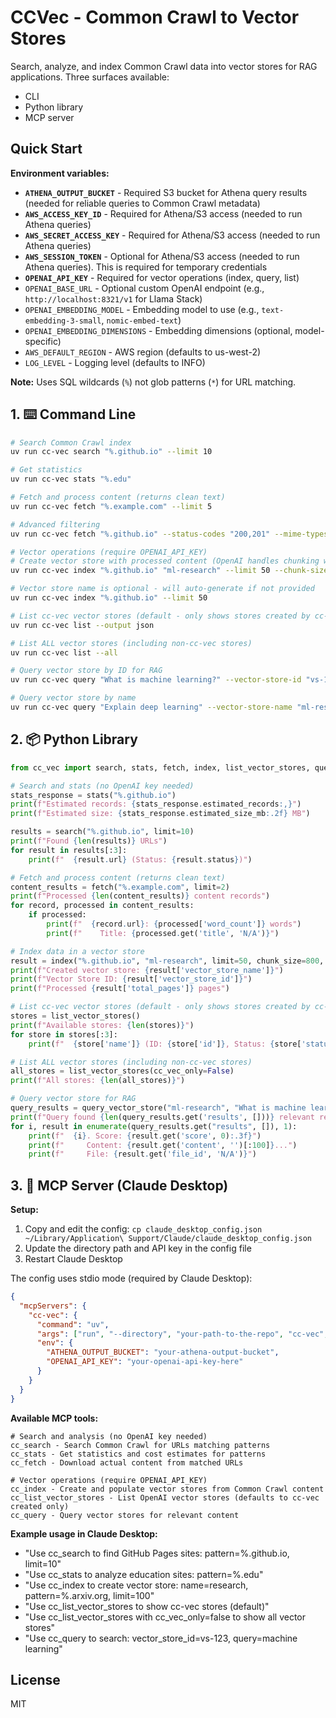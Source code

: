 # CCVec - Common Crawl to Vector Stores

Search, analyze, and index Common Crawl data into vector stores for RAG applications. Three surfaces available:
* CLI
* Python library
* MCP server

## Quick Start

**Environment variables:**

- **`ATHENA_OUTPUT_BUCKET`** - Required S3 bucket for Athena query results (needed for reliable queries to Common Crawl metadata)
- **`AWS_ACCESS_KEY_ID`** - Required for Athena/S3 access (needed to run Athena queries)
- **`AWS_SECRET_ACCESS_KEY`** - Required for Athena/S3 access (needed to run Athena queries)
- **`AWS_SESSION_TOKEN`** - Optional for Athena/S3 access (needed to run Athena queries). This is required for temporary credentials
- **`OPENAI_API_KEY`** - Required for vector operations (index, query, list)
- `OPENAI_BASE_URL` - Optional custom OpenAI endpoint (e.g., `http://localhost:8321/v1` for Llama Stack)
- `OPENAI_EMBEDDING_MODEL` - Embedding model to use (e.g., `text-embedding-3-small`, `nomic-embed-text`)
- `OPENAI_EMBEDDING_DIMENSIONS` - Embedding dimensions (optional, model-specific)
- `AWS_DEFAULT_REGION` - AWS region (defaults to us-west-2)
- `LOG_LEVEL` - Logging level (defaults to INFO)

**Note:** Uses SQL wildcards (`%`) not glob patterns (`*`) for URL matching.

## 1. ⌨️ Command Line

```bash
# Search Common Crawl index
uv run cc-vec search "%.github.io" --limit 10

# Get statistics
uv run cc-vec stats "%.edu"

# Fetch and process content (returns clean text)
uv run cc-vec fetch "%.example.com" --limit 5

# Advanced filtering
uv run cc-vec fetch "%.github.io" --status-codes "200,201" --mime-types "text/html" --limit 10

# Vector operations (require OPENAI_API_KEY)
# Create vector store with processed content (OpenAI handles chunking with token limits)
uv run cc-vec index "%.github.io" "ml-research" --limit 50 --chunk-size 800 --overlap 400

# Vector store name is optional - will auto-generate if not provided
uv run cc-vec index "%.github.io" --limit 50

# List cc-vec vector stores (default - only shows stores created by cc-vec)
uv run cc-vec list --output json

# List ALL vector stores (including non-cc-vec stores)
uv run cc-vec list --all

# Query vector store by ID for RAG
uv run cc-vec query "What is machine learning?" --vector-store-id "vs-123abc" --limit 5

# Query vector store by name
uv run cc-vec query "Explain deep learning" --vector-store-name "ml-research" --limit 3

```

## 2. 📦 Python Library

```python
from cc_vec import search, stats, fetch, index, list_vector_stores, query_vector_store

# Search and stats (no OpenAI key needed)
stats_response = stats("%.github.io")
print(f"Estimated records: {stats_response.estimated_records:,}")
print(f"Estimated size: {stats_response.estimated_size_mb:.2f} MB")

results = search("%.github.io", limit=10)
print(f"Found {len(results)} URLs")
for result in results[:3]:
    print(f"  {result.url} (Status: {result.status})")

# Fetch and process content (returns clean text)
content_results = fetch("%.example.com", limit=2)
print(f"Processed {len(content_results)} content records")
for record, processed in content_results:
    if processed:
        print(f"  {record.url}: {processed['word_count']} words")
        print(f"    Title: {processed.get('title', 'N/A')}")

# Index data in a vector store
result = index("%.github.io", "ml-research", limit=50, chunk_size=800, overlap=400)
print(f"Created vector store: {result['vector_store_name']}")
print(f"Vector Store ID: {result['vector_store_id']}")
print(f"Processed {result['total_pages']} pages")

# List cc-vec vector stores (default - only shows stores created by cc-vec)
stores = list_vector_stores()
print(f"Available stores: {len(stores)}")
for store in stores[:3]:
    print(f"  {store['name']} (ID: {store['id']}, Status: {store['status']})")

# List ALL vector stores (including non-cc-vec stores)
all_stores = list_vector_stores(cc_vec_only=False)
print(f"All stores: {len(all_stores)}")

# Query vector store for RAG
query_results = query_vector_store("ml-research", "What is machine learning?", limit=5)
print(f"Query found {len(query_results.get('results', []))} relevant results")
for i, result in enumerate(query_results.get("results", []), 1):
    print(f"  {i}. Score: {result.get('score', 0):.3f}")
    print(f"     Content: {result.get('content', '')[:100]}...")
    print(f"     File: {result.get('file_id', 'N/A')}")
```


## 3. 🔌 MCP Server (Claude Desktop)

**Setup:**
1. Copy and edit the config: `cp claude_desktop_config.json ~/Library/Application\ Support/Claude/claude_desktop_config.json`
2. Update the directory path and API key in the config file
3. Restart Claude Desktop

The config uses stdio mode (required by Claude Desktop):
```json
{
  "mcpServers": {
    "cc-vec": {
      "command": "uv",
      "args": ["run", "--directory", "your-path-to-the-repo", "cc-vec", "mcp-serve", "--mode", "stdio"],
      "env": {
        "ATHENA_OUTPUT_BUCKET": "your-athena-output-bucket",
        "OPENAI_API_KEY": "your-openai-api-key-here"
      }
    }
  }
}
```

**Available MCP tools:**

```
# Search and analysis (no OpenAI key needed)
cc_search - Search Common Crawl for URLs matching patterns
cc_stats - Get statistics and cost estimates for patterns
cc_fetch - Download actual content from matched URLs

# Vector operations (require OPENAI_API_KEY)
cc_index - Create and populate vector stores from Common Crawl content
cc_list_vector_stores - List OpenAI vector stores (defaults to cc-vec created only)
cc_query - Query vector stores for relevant content
```

**Example usage in Claude Desktop:**
- "Use cc_search to find GitHub Pages sites: pattern=%.github.io, limit=10"
- "Use cc_stats to analyze education sites: pattern=%.edu"
- "Use cc_index to create vector store: name=research, pattern=%.arxiv.org, limit=100"
- "Use cc_list_vector_stores to show cc-vec stores (default)"
- "Use cc_list_vector_stores with cc_vec_only=false to show all vector stores"
- "Use cc_query to search: vector_store_id=vs-123, query=machine learning"

## License

MIT
